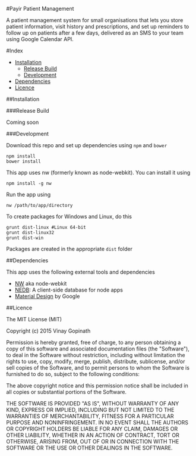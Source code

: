 #Payir Patient Management

A patient management system for small organisations that lets you store patient information, visit history and prescriptions, and set up reminders to follow up on patients after a few days, delivered as an SMS to your team using Google Calendar API.

#Index
* <a href="#installation">Installation</a>
    * <a href="#release-build">Release Build</a>
    * <a href="#development">Development</a>
* <a href="#dependencies">Dependencies</a>
* <a href="#licence">Licence</a>


##Installation

###Release Build

Coming soon

###Development

Download this repo and set up dependencies using `npm` and `bower`

```
npm install
bower install
```

This app uses nw (formerly known as node-webkit). You can install it using
```
npm install -g nw
```

Run the app using
```
nw /path/to/app/directory
```

To create packages for Windows and Linux, do this
```
grunt dist-linux #Linux 64-bit
grunt dist-linux32
grunt dist-win
```
Packages are created in the appropriate `dist` folder

##Dependencies

This app uses the following external tools and dependencies
<ul>
    <li>
    <a href="http://nwjs.io/" target="_blank">NW</a> aka node-webkit
    </li>
    <li>
        <a href="https://github.com/louischatriot/nedb" target="_blank">NEDB</a>: A client-side database for node apps
    </li>
    <li>
        <a href="https://material.angularjs.org/" target="_blank">Material Design</a> by Google
    </li>
</ul>
##Licence

The MIT License (MIT)

Copyright (c) 2015 Vinay Gopinath

Permission is hereby granted, free of charge, to any person obtaining a copy
of this software and associated documentation files (the "Software"), to deal
in the Software without restriction, including without limitation the rights
to use, copy, modify, merge, publish, distribute, sublicense, and/or sell
copies of the Software, and to permit persons to whom the Software is
furnished to do so, subject to the following conditions:

The above copyright notice and this permission notice shall be included in
all copies or substantial portions of the Software.

THE SOFTWARE IS PROVIDED "AS IS", WITHOUT WARRANTY OF ANY KIND, EXPRESS OR
IMPLIED, INCLUDING BUT NOT LIMITED TO THE WARRANTIES OF MERCHANTABILITY,
FITNESS FOR A PARTICULAR PURPOSE AND NONINFRINGEMENT. IN NO EVENT SHALL THE
AUTHORS OR COPYRIGHT HOLDERS BE LIABLE FOR ANY CLAIM, DAMAGES OR OTHER
LIABILITY, WHETHER IN AN ACTION OF CONTRACT, TORT OR OTHERWISE, ARISING FROM,
OUT OF OR IN CONNECTION WITH THE SOFTWARE OR THE USE OR OTHER DEALINGS IN
THE SOFTWARE.
